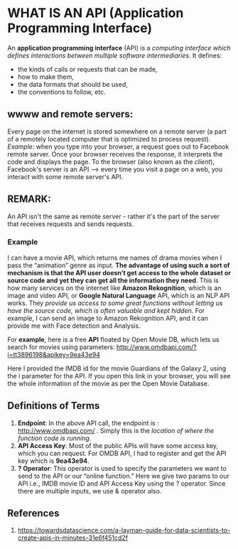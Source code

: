 # WHAT IS AN API (Application Programming Interface)

An __application programming interface__ (API) is a _computing interface which defines interactions between multiple software intermediaries_. It defines: 
* the kinds of calls or requests that can be made, 
* how to make them, 
* the data formats that should be used, 
* the conventions to follow, etc.

## wwww and remote servers:
Every page on the internet is stored somewhere on a remote server (a part of a remotely located computer that is optimized to process request). _Example:_ when you type into your browser, a request goes out to Facebook remote server. Once your browser receives the response, it interprets the code and displays the page. To the browser (also known as the _client_), Facebook's server is an API --> every time you visit a page on a web, you interact with some remote server's API.

## REMARK: 
An API isn't the same as remote server - rather it's the part of the server that receives requests and sends requests.

### Example
I can have a movie API, which returns me names of drama movies when I pass the “animation” genre as input. __The advantage of using such a sort of mechanism is that the API user doesn’t get access to the whole dataset or source code and yet they can get all the information they need__. This is how many services on the internet like __Amazon Rekognition__, which is an image and video API, or __Google Natural Language__ API, which is an NLP API works. They _provide us access to some great functions without letting us have the source code, which is often valuable and kept hidden_. For example, I can send an image to Amazon Rekognition API, and it can provide me with Face detection and Analysis.

For __example__, here is a free __API__ floated by Open Movie DB, which lets us search for movies using parameters: http://www.omdbapi.com/?i=tt3896198&apikey=9ea43e94

Here I provided the IMDB id for the movie Guardians of the Galaxy 2, using the i parameter for the API. If you open this link in your browser, you will see the whole information of the movie as per the Open Movie Database.

## Definitions of Terms
1. __Endpoint__: In the above API call, the endpoint is : http://www.omdbapi.com/ . Simply this is the _location of where the function code is running_.
2. __API Access Key__: Most of the public APIs will have some access key, which you can request. For OMDB API, I had to register and get the API key which is __9ea43e94__.
3. __? Operator__: This operator is used to specify the parameters we want to send to the API or our “online function.” Here we give two params to our API i.e., IMDB movie ID and API Access Key using the ? operator. Since there are multiple inputs, we use & operator also.




## References
1. https://towardsdatascience.com/a-layman-guide-for-data-scientists-to-create-apis-in-minutes-31e6f451cd2f